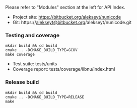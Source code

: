 Please refer to "Modules" section at the left for API Index.

* Project site: https://bitbucket.org/alekseyt/nunicode
* Git: https://alekseyt@bitbucket.org/alekseyt/nunicode.git

### Testing and coverage

    mkdir build && cd build
    cmake .. -DCMAKE_BUILD_TYPE=GCOV
    make coverage

* Test suite: tests/units
* Coverage report: tests/coverage/libnu/index.html


### Release build
   
    mkdir build && cd build
    cmake .. -DCMAKE_BUILD_TYPE=RELEASE
    make
